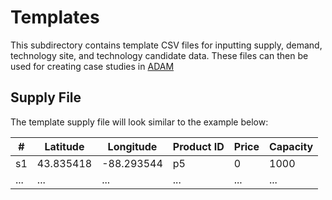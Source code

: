 # Templates 

This subdirectory contains template CSV files for inputting supply, demand, technology site, and technology candidate data. These files can then be used for creating case studies in [ADAM](http://54.208.179.171:8000/)

## Supply File 

The template supply file will look similar to the example below: 


| # | Latitude | Longitude | Product ID | Price | Capacity |
| ------------- | ------------- | ------------- | ------------- | ------------- | ------------- |
| s1 | 43.835418 | -88.293544 | p5 | 0 | 1000 |
| ...  | ... | ...  | ... | ...  | ... |



